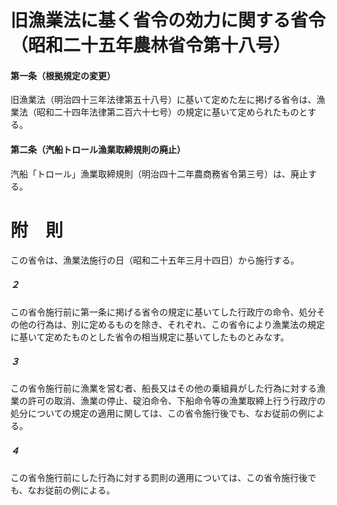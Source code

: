 # 旧漁業法に基く省令の効力に関する省令（昭和二十五年農林省令第十八号）
#### 第一条（根拠規定の変更）
旧漁業法（明治四十三年法律第五十八号）に基いて定めた左に掲げる省令は、漁業法（昭和二十四年法律第二百六十七号）の規定に基いて定められたものとする。
#### 第二条（汽船トロール漁業取締規則の廃止）
汽船「トロール」漁業取締規則（明治四十二年農商務省令第三号）は、廃止する。
# 附　則
この省令は、漁業法施行の日（昭和二十五年三月十四日）から施行する。
##### ２
この省令施行前に第一条に掲げる省令の規定に基いてした行政庁の命令、処分その他の行為は、別に定めるものを除き、それぞれ、この省令により漁業法の規定に基いて定めたものとした省令の相当規定に基いてしたものとみなす。
##### ３
この省令施行前に漁業を営む者、船長又はその他の乗組員がした行為に対する漁業の許可の取消、漁業の停止、碇泊命令、下船命令等の漁業取締上行う行政庁の処分についての規定の適用に関しては、この省令施行後でも、なお従前の例による。
##### ４
この省令施行前にした行為に対する罰則の適用については、この省令施行後でも、なお従前の例による。
